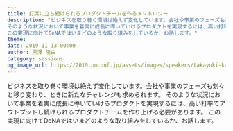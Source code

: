 ```yaml
---
title: 打席に立ち続けられるプロダクトチームを作るメソドロジー
description: "ビジネスを取り巻く環境は絶えず変化しています。会社や事業のフェーズも刻々と移り変わり、ときに新たなチャレンジも求められます。
そのような状況において事業を着実に成長に導いていけるプロダクトを実現するには、高い打率でアウトプットし続けられるプロダクトチームを作り上げる必要があります。
この実現に向けてDeNAではいまどのような取り組みをしているか、お話します。"
theme: 
date: 2019-11-13 00:00
author: 黒澤 隆由
category: sessions
og_image_url: https://2019.pmconf.jp/assets/images/speakers/takayuki-kurosawa.png
---
```


ビジネスを取り巻く環境は絶えず変化しています。会社や事業のフェーズも刻々と移り変わり、ときに新たなチャレンジも求められます。
そのような状況において事業を着実に成長に導いていけるプロダクトを実現するには、高い打率でアウトプットし続けられるプロダクトチームを作り上げる必要があります。
この実現に向けてDeNAではいまどのような取り組みをしているか、お話します。